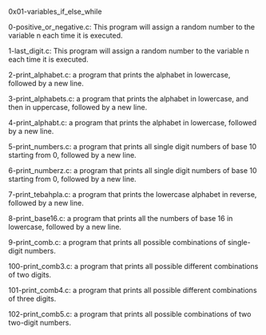 0x01-variables_if_else_while 


0-positive_or_negative.c: This program will assign a random number to the variable n each time it is executed.

1-last_digit.c: This program will assign a random number to the variable n each time it is executed.

2-print_alphabet.c: a program that prints the alphabet in lowercase, followed by a new line.

3-print_alphabets.c: a program that prints the alphabet in lowercase, and then in uppercase, followed by a new line.

4-print_alphabt.c: a program that prints the alphabet in lowercase, followed by a new line.

5-print_numbers.c: a program that prints all single digit numbers of base 10 starting from 0, followed by a new line.

6-print_numberz.c: a program that prints all single digit numbers of base 10 starting from 0, followed by a new line.

7-print_tebahpla.c: a program that prints the lowercase alphabet in reverse, followed by a new line.

8-print_base16.c: a program that prints all the numbers of base 16 in lowercase, followed by a new line.

9-print_comb.c: a program that prints all possible combinations of single-digit numbers.

100-print_comb3.c: a program that prints all possible different combinations of two digits.

101-print_comb4.c: a program that prints all possible different combinations of three digits.

102-print_comb5.c: a program that prints all possible combinations of two two-digit numbers.
